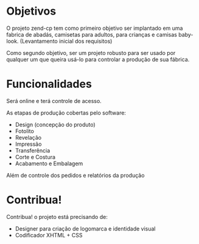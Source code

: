 # Objetivos #
O projeto zend-cp tem como primeiro objetivo ser implantado em uma fabrica de abadás, camisetas para adultos, para crianças e camisas baby-look. (Levantamento inicial dos requisitos)

Como segundo objetivo, ser um projeto robusto para ser usado por qualquer um que queira usá-lo para controlar a produção de sua fábrica.

# Funcionalidades #

Será online e terá controle de acesso.

As etapas de produção cobertas pelo software:

  * Design (concepção do produto)
  * Fotolito
  * Revelação
  * Impressão
  * Transferência
  * Corte e Costura
  * Acabamento e Embalagem

Além de controle dos pedidos e relatórios da produção

# Contribua! #

Contribua! o projeto está precisando de:
  * Designer para criação de logomarca e identidade visual
  * Codificador XHTML + CSS